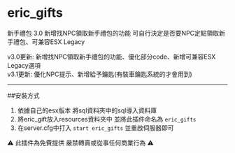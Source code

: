 # eric_gifts

新手禮包 3.0 新增找NPC領取新手禮包的功能 可自行決定是否要NPC定點領取新手禮包、可兼容ESX Legacy

v3.0更新: 新增找NPC領取新手禮包的功能、優化部分code、新增可兼容ESX Legacy選項<br>
v3.1更新: 優化NPC提示、新增給予鑰匙(有裝車鑰匙系統的才會用到)

***
##安裝方式
1. 依據自己的esx版本 將sql資料夾中的sql導入資料庫
2. 將eric_gift放入resources資料夾中 並將此插件命名為 `eric_gifts`
3. 在server.cfg中打入 `start eric_gifts` 並重啟伺服器即可

⚠ 此插件為免費提供 嚴禁轉賣或從事任何商業行為 ⚠
